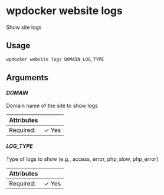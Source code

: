# wpdocker website logs

Show site logs

## Usage

```bash
wpdocker website logs DOMAIN LOG_TYPE
```

## Arguments

#### *DOMAIN*

Domain name of the site to show logs

| Attributes      | &nbsp;
|-----------------|-------------
| Required:       | ✓ Yes

#### *LOG_TYPE*

Type of logs to show (e.g., access, error, php_slow, php_error)

| Attributes      | &nbsp;
|-----------------|-------------
| Required:       | ✓ Yes



